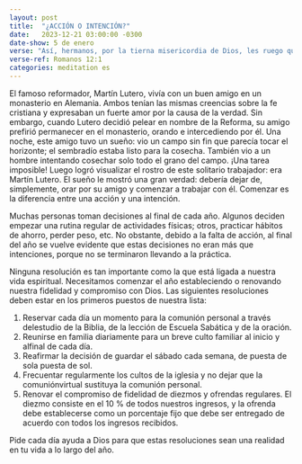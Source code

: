 ```yaml
---
layout: post
title:  "¿ACCIÓN O INTENCIÓN?"
date:   2023-12-21 03:00:00 -0300
date-show: 5 de enero
verse: "Así, hermanos, por la tierna misericordia de Dios, les ruego que presenten su cuerpo en sacrificio vivo, santo, agradable a Dios, que es el culto espiritual de ustedes"
verse-ref: Romanos 12:1
categories: meditation es
---
```


El famoso reformador, Martín Lutero, vivía con un buen amigo en un monasterio en Alemania. Ambos tenían las mismas creencias sobre la fe cristiana y expresaban un fuerte amor por la causa de la verdad. Sin embargo, cuando Lutero decidió pelear en nombre de la Reforma, su amigo prefirió permanecer en el monasterio, orando e intercediendo por él. Una noche, este amigo tuvo un sueño: vio un campo sin fin que parecía tocar el horizonte; el sembradío estaba listo para la cosecha. También vio a un hombre intentando cosechar solo todo el grano del campo. ¡Una tarea imposible! Luego logró visualizar el rostro de este solitario trabajador: era Martín Lutero. El sueño le mostró una gran verdad: debería dejar de, simplemente, orar por su amigo y comenzar a trabajar con él. Comenzar es la diferencia entre una acción y una intención.

Muchas personas toman decisiones al final de cada año. Algunos deciden empezar una rutina regular de actividades físicas; otros, practicar hábitos de ahorro, perder peso, etc. No obstante, debido a la falta de acción, al final del año se vuelve evidente que estas decisiones no eran más que intenciones, porque no se terminaron llevando a la práctica.

Ninguna resolución es tan importante como la que está ligada a nuestra vida espiritual. Necesitamos comenzar el año estableciendo o renovando nuestra fidelidad y compromiso con Dios. Las siguientes resoluciones deben estar en los primeros puestos de nuestra lista:

1. Reservar cada día un momento para la comunión personal a través delestudio de la Biblia, de la lección de Escuela Sabática y de la oración.
2. Reunirse en familia diariamente para un breve culto familiar al inicio y alfinal de cada día.
3. Reafirmar la decisión de guardar el sábado cada semana, de puesta de sola puesta de sol.
4. Frecuentar regularmente los cultos de la iglesia y no dejar que la comuniónvirtual sustituya la comunión personal.
5. Renovar el compromiso de fidelidad de diezmos y ofrendas regulares. El diezmo consiste en el 10 % de todos nuestros ingresos, y la ofrenda debe establecerse como un porcentaje fijo que debe ser entregado de acuerdo con todos los ingresos recibidos.

Pide cada día ayuda a Dios para que estas resoluciones sean una realidad en tu vida a lo largo del año.
